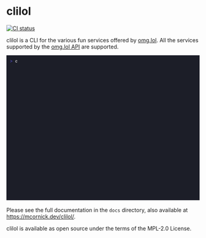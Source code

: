 # clilol

[![CI
status](https://woodpecker.mcornick.dev/api/badges/mcornick/clilol/status.svg
"CI status")](https://woodpecker.mcornick.dev/mcornick/clilol)

clilol is a CLI for the various fun services offered by
[omg.lol](https://omg.lol/). All the services supported by the [omg.lol
API](https://api.omg.lol) are supported.

![Screenshot](docs/clilol.gif "Screenshot")

Please see the full documentation in the `docs` directory, also
available at https://mcornick.dev/clilol/.

clilol is available as open source under the terms of the MPL-2.0
License.
